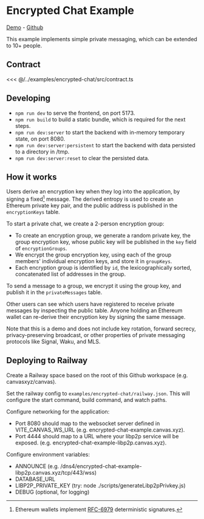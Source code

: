 # Encrypted Chat Example

[Demo](https://encrypted-chat-example.canvas.xyz) - [Github](https://github.com/canvasxyz/canvas/tree/main/examples/encrypted-chat)

This example implements simple private messaging, which can be extended to 10+ people.

## Contract

<<< @/../examples/encrypted-chat/src/contract.ts

## Developing

- `npm run dev` to serve the frontend, on port 5173.
- `npm run build` to build a static bundle, which is required for the next steps.
- `npm run dev:server` to start the backend with in-memory temporary state, on port 8080.
- `npm run dev:server:persistent` to start the backend with data persisted to a directory in /tmp.
- `npm run dev:server:reset` to clear the persisted data.

## How it works

Users derive an encryption key when they log into the application, by
signing a fixed[^1] message. The derived entropy is used to create an
Ethereum private key pair, and the public address is published in
the `encryptionKeys` table.

To start a private chat, we create a 2-person encryption group:

- To create an encryption group, we generate a random private key,
  the group encryption key, whose public key will be published in the
  `key` field of `encryptionGroups`.
- We encrypt the group encryption key, using each of the group members'
  individual encryption keys, and store it in `groupKeys`.
- Each encryption group is identified by `id`, the lexicographically
  sorted, concatenated list of addresses in the group.

To send a message to a group, we encrypt it using the group key, and
publish it in the `privateMessages` table.

Other users can see which users have registered to receive private
messages by inspecting the public table. Anyone holding an Ethereum
wallet can re-derive their encryption key by signing the same message.

Note that this is a demo and does not include key rotation, forward
secrecy, privacy-preserving broadcast, or other properties of
private messaging protocols like Signal, Waku, and MLS.

[^1]: Ethereum wallets implement [RFC-6979](1) deterministic signatures.

## Deploying to Railway

Create a Railway space based on the root of this Github workspace
(e.g. canvasxyz/canvas).

Set the railway config to `examples/encrypted-chat/railway.json`. This will
configure the start command, build command, and watch paths.

Configure networking for the application:
- Port 8080 should map to the websocket server defined in VITE_CANVAS_WS_URL (e.g. encrypted-chat-example.canvas.xyz).
- Port 4444 should map to a URL where your libp2p service will be exposed. (e.g. encrypted-chat-example-libp2p.canvas.xyz).

Configure environment variables:
- ANNOUNCE (e.g. /dns4/encrypted-chat-example-libp2p.canvas.xyz/tcp/443/wss)
- DATABASE_URL
- LIBP2P_PRIVATE_KEY (try: node ./scripts/generateLibp2pPrivkey.js)
- DEBUG (optional, for logging)
